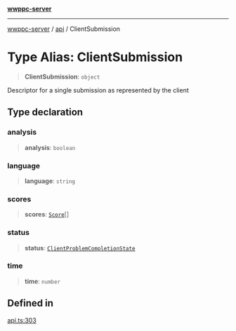 [**wwppc-server**](../../README.md)

***

[wwppc-server](../../modules.md) / [api](../README.md) / ClientSubmission

# Type Alias: ClientSubmission

> **ClientSubmission**: `object`

Descriptor for a single submission as represented by the client

## Type declaration

### analysis

> **analysis**: `boolean`

### language

> **language**: `string`

### scores

> **scores**: [`Score`](../../database/type-aliases/Score.md)[]

### status

> **status**: [`ClientProblemCompletionState`](../enumerations/ClientProblemCompletionState.md)

### time

> **time**: `number`

## Defined in

[api.ts:303](https://github.com/WWPPC/WWPPC-server/blob/8fa1fab7588b7cc0d91c585786635fd288d3453c/src/api.ts#L303)
